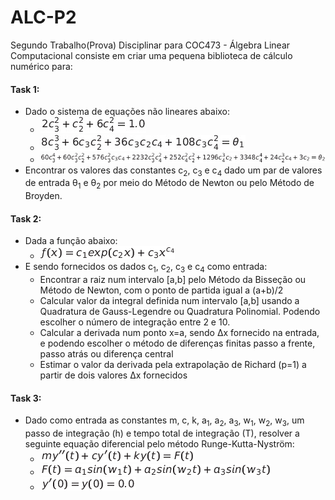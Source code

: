 # ALC-P2
Segundo Trabalho(Prova) Disciplinar para COC473 - Álgebra Linear Computacional consiste em criar uma pequena biblioteca de cálculo numérico para: 

#### **Task 1:** 
- Dado o sistema de equações não lineares abaixo:  
  - ![equation1](https://github.com/Leminsk/ALC-P2/blob/main/Task%201/equations/equation1.png "Equation 1")  
  - ![equation2](https://github.com/Leminsk/ALC-P2/blob/main/Task%201/equations/equation2.png "Equation 2")  
  - ![equation3](https://github.com/Leminsk/ALC-P2/blob/main/Task%201/equations/equation3.png "Equation 3")  
- Encontrar os valores das constantes c<sub>2</sub>, c<sub>3</sub> e c<sub>4</sub> dado um par de valores de entrada &theta;<sub>1</sub> e &theta;<sub>2</sub> por meio do Método de Newton ou pelo Método de Broyden.
  

#### **Task 2:**
- Dada a função abaixo:
  - ![function](https://github.com/Leminsk/ALC-P2/blob/main/Task%202/function.png "Function")
- E sendo fornecidos os dados c<sub>1</sub>, c<sub>2</sub>, c<sub>3</sub> e c<sub>4</sub> como entrada:
  - Encontrar a raiz num intervalo [a,b] pelo Método da Bisseção ou Método de Newton, com o ponto de partida igual a (a+b)/2
  - Calcular valor da integral definida num intervalo [a,b] usando a Quadratura de Gauss-Legendre ou Quadratura Polinomial. Podendo escolher o número de integração entre 2 e 10.
  - Calcular a derivada num ponto x=a, sendo &Delta;x fornecido na entrada, e podendo escolher o método de diferenças finitas passo a frente, passo atrás ou diferença central
  - Estimar o valor da derivada pela extrapolação de Richard (p=1) a partir de dois valores &Delta;x fornecidos


#### **Task 3:**
- Dado como entrada as constantes m, c, k, a<sub>1</sub>, a<sub>2</sub>, a<sub>3</sub>, w<sub>1</sub>, w<sub>2</sub>, w<sub>3</sub>, um passo de integração (h) e tempo total de integração (T), resolver a seguinte equação diferencial pelo método Runge-Kutta-Nyström:
  - ![diff1](https://github.com/Leminsk/ALC-P2/blob/main/Task%203/differential-equation/rkn-eq1.png "Diff 1")
  - ![diff1](https://github.com/Leminsk/ALC-P2/blob/main/Task%203/differential-equation/rkn-eq2.png "Diff 1")
  - ![diff1](https://github.com/Leminsk/ALC-P2/blob/main/Task%203/differential-equation/rkn-eq3.png "Diff 1")
